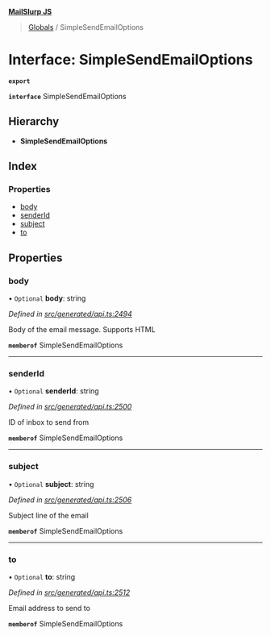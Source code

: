 **[MailSlurp JS](../README.md)**

> [Globals](../README.md) / SimpleSendEmailOptions

# Interface: SimpleSendEmailOptions

**`export`** 

**`interface`** SimpleSendEmailOptions

## Hierarchy

* **SimpleSendEmailOptions**

## Index

### Properties

* [body](simplesendemailoptions.md#body)
* [senderId](simplesendemailoptions.md#senderid)
* [subject](simplesendemailoptions.md#subject)
* [to](simplesendemailoptions.md#to)

## Properties

### body

• `Optional` **body**: string

*Defined in [src/generated/api.ts:2494](https://github.com/mailslurp/mailslurp-client/blob/ff09436/src/generated/api.ts#L2494)*

Body of the email message. Supports HTML

**`memberof`** SimpleSendEmailOptions

___

### senderId

• `Optional` **senderId**: string

*Defined in [src/generated/api.ts:2500](https://github.com/mailslurp/mailslurp-client/blob/ff09436/src/generated/api.ts#L2500)*

ID of inbox to send from

**`memberof`** SimpleSendEmailOptions

___

### subject

• `Optional` **subject**: string

*Defined in [src/generated/api.ts:2506](https://github.com/mailslurp/mailslurp-client/blob/ff09436/src/generated/api.ts#L2506)*

Subject line of the email

**`memberof`** SimpleSendEmailOptions

___

### to

• `Optional` **to**: string

*Defined in [src/generated/api.ts:2512](https://github.com/mailslurp/mailslurp-client/blob/ff09436/src/generated/api.ts#L2512)*

Email address to send to

**`memberof`** SimpleSendEmailOptions
